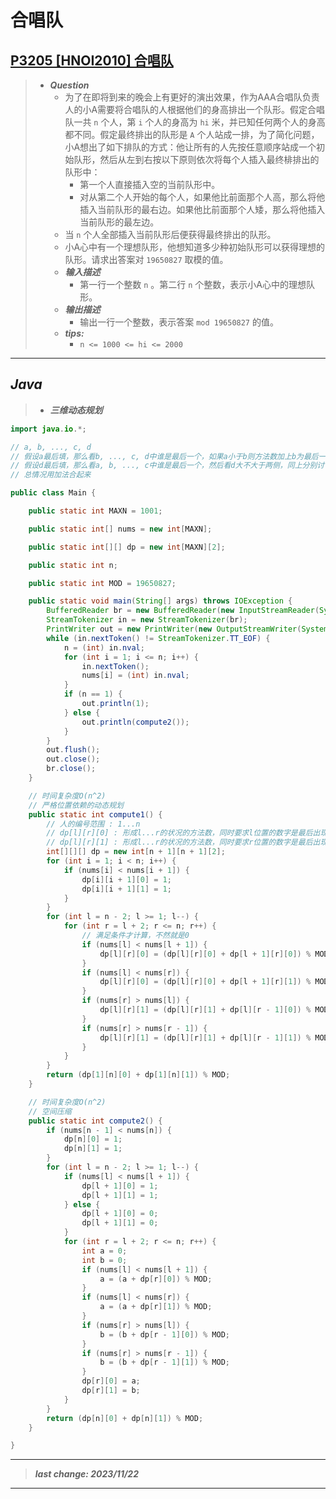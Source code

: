 # 合唱队

## [P3205 [HNOI2010] 合唱队](https://www.luogu.com.cn/problem/P3205)

> - ***Question***
>   - 为了在即将到来的晚会上有更好的演出效果，作为AAA合唱队负责人的小A需要将合唱队的人根据他们的身高排出一个队形。假定合唱队一共 `n` 个人，第 `i` 个人的身高为 `hi` 米，并已知任何两个人的身高都不同。假定最终排出的队形是 `A` 个人站成一排，为了简化问题，小A想出了如下排队的方式：他让所有的人先按任意顺序站成一个初始队形，然后从左到右按以下原则依次将每个人插入最终棑排出的队形中：
>     - 第一个人直接插入空的当前队形中。
>     - 对从第二个人开始的每个人，如果他比前面那个人高，那么将他插入当前队形的最右边。如果他比前面那个人矮，那么将他插入当前队形的最左边。
>   - 当 `n` 个人全部插入当前队形后便获得最终排出的队形。
>   - 小A心中有一个理想队形，他想知道多少种初始队形可以获得理想的队形。请求出答案对 `19650827` 取模的值。
>   - ***输入描述***
>     - 第一行一个整数 `n` 。第二行 `n` 个整数，表示小A心中的理想队形。
>   - ***输出描述***
>     - 输出一行一个整数，表示答案 `mod 19650827` 的值。
>   - ***tips:***
>     - `n <= 1000 <= hi <= 2000`

---

## *Java*

> - ***三维动态规划***

```java
import java.io.*;

// a, b, ..., c, d
// 假设a最后填，那么看b, ..., c, d中谁是最后一个，如果a小于b则方法数加上b为最后一个的情况，否则为0，然后看a小于d吗
// 假设d最后填，那么看a, b, ..., c中谁是最后一个，然后看d大不大于两侧，同上分别讨论
// 总情况用加法合起来

public class Main {

    public static int MAXN = 1001;

    public static int[] nums = new int[MAXN];

    public static int[][] dp = new int[MAXN][2];

    public static int n;

    public static int MOD = 19650827;

    public static void main(String[] args) throws IOException {
        BufferedReader br = new BufferedReader(new InputStreamReader(System.in));
        StreamTokenizer in = new StreamTokenizer(br);
        PrintWriter out = new PrintWriter(new OutputStreamWriter(System.out));
        while (in.nextToken() != StreamTokenizer.TT_EOF) {
            n = (int) in.nval;
            for (int i = 1; i <= n; i++) {
                in.nextToken();
                nums[i] = (int) in.nval;
            }
            if (n == 1) {
                out.println(1);
            } else {
                out.println(compute2());
            }
        }
        out.flush();
        out.close();
        br.close();
    }

    // 时间复杂度O(n^2)
    // 严格位置依赖的动态规划
    public static int compute1() {
        // 人的编号范围 : 1...n
        // dp[l][r][0] : 形成l...r的状况的方法数，同时要求l位置的数字是最后出现的
        // dp[l][r][1] : 形成l...r的状况的方法数，同时要求r位置的数字是最后出现的
        int[][][] dp = new int[n + 1][n + 1][2];
        for (int i = 1; i < n; i++) {
            if (nums[i] < nums[i + 1]) {
                dp[i][i + 1][0] = 1;
                dp[i][i + 1][1] = 1;
            }
        }
        for (int l = n - 2; l >= 1; l--) {
            for (int r = l + 2; r <= n; r++) {
                // 满足条件才计算，不然就是0
                if (nums[l] < nums[l + 1]) {
                    dp[l][r][0] = (dp[l][r][0] + dp[l + 1][r][0]) % MOD;
                }
                if (nums[l] < nums[r]) {
                    dp[l][r][0] = (dp[l][r][0] + dp[l + 1][r][1]) % MOD;
                }
                if (nums[r] > nums[l]) {
                    dp[l][r][1] = (dp[l][r][1] + dp[l][r - 1][0]) % MOD;
                }
                if (nums[r] > nums[r - 1]) {
                    dp[l][r][1] = (dp[l][r][1] + dp[l][r - 1][1]) % MOD;
                }
            }
        }
        return (dp[1][n][0] + dp[1][n][1]) % MOD;
    }

    // 时间复杂度O(n^2)
    // 空间压缩
    public static int compute2() {
        if (nums[n - 1] < nums[n]) {
            dp[n][0] = 1;
            dp[n][1] = 1;
        }
        for (int l = n - 2; l >= 1; l--) {
            if (nums[l] < nums[l + 1]) {
                dp[l + 1][0] = 1;
                dp[l + 1][1] = 1;
            } else {
                dp[l + 1][0] = 0;
                dp[l + 1][1] = 0;
            }
            for (int r = l + 2; r <= n; r++) {
                int a = 0;
                int b = 0;
                if (nums[l] < nums[l + 1]) {
                    a = (a + dp[r][0]) % MOD;
                }
                if (nums[l] < nums[r]) {
                    a = (a + dp[r][1]) % MOD;
                }
                if (nums[r] > nums[l]) {
                    b = (b + dp[r - 1][0]) % MOD;
                }
                if (nums[r] > nums[r - 1]) {
                    b = (b + dp[r - 1][1]) % MOD;
                }
                dp[r][0] = a;
                dp[r][1] = b;
            }
        }
        return (dp[n][0] + dp[n][1]) % MOD;
    }

}
```

---

> ***last change: 2023/11/22***

---
